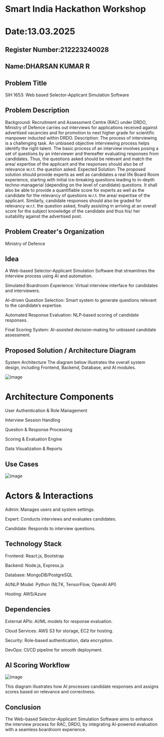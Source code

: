 # Smart India Hackathon Workshop
# Date:13.03.2025
## Register Number:212223240028
## Name:DHARSAN KUMAR R
## Problem Title
SIH 1653: Web based Selector-Applicant Simulation Software
## Problem Description
Background: Recruitment and Assessment Centre (RAC) under DRDO, Ministry of Defence carries out interviews for applications received against advertised vacancies and for promotion to next higher grade for scientific manpower inducted within DRDO. Description: The process of interviewing is a challenging task. An unbiased objective interviewing process helps identify the right talent. The basic process of an interview involves posing a set of questions by an interviewer and thereafter evaluating responses from candidates. Thus, the questions asked should be relevant and match the area/ expertise of the applicant and the responses should also be of relevance w.r.t. the question asked. Expected Solution: The proposed solution should provide experts as well as candidates a real life Board Room experience, starting with initial ice-breaking questions leading to in-depth techno-managerial (depending on the level of candidate) questions. It shall also be able to provide a quantifiable score for experts as well as the candidate for the relevancy of questions w.r.t. the area/ expertise of the applicant. Similarly, candidate responses should also be graded for relevancy w.r.t. the question asked, finally assisting in arriving at an overall score for the subject knowledge of the candidate and thus his/ her suitability against the advertised post.

## Problem Creater's Organization
Ministry of Defence

## Idea
A Web-based Selector-Applicant Simulation Software that streamlines the interview process using AI and automation.

Simulated Boardroom Experience: Virtual interview interface for candidates and interviewers.

AI-driven Question Selection: Smart system to generate questions relevant to the candidate’s expertise.

Automated Response Evaluation: NLP-based scoring of candidate responses.

Final Scoring System: AI-assisted decision-making for unbiased candidate assessment.



## Proposed Solution / Architecture Diagram

System Architecture
The diagram below illustrates the overall system design, including Frontend, Backend, Database, and AI modules.

![image](https://github.com/user-attachments/assets/013407de-138a-4418-9bd2-7fa962012a92)

# Architecture Components

User Authentication & Role Management

Interview Session Handling

Question & Response Processing

Scoring & Evaluation Engine

Data Visualization & Reports


## Use Cases

![image](https://github.com/user-attachments/assets/beb9f568-ca5e-4400-8603-2c9e810f9afc)


# Actors & Interactions

Admin: Manages users and system settings.

Expert: Conducts interviews and evaluates candidates.

Candidate: Responds to interview questions.

## Technology Stack

Frontend: React.js, Bootstrap

Backend: Node.js, Express.js

Database: MongoDB/PostgreSQL

AI/NLP Model: Python (NLTK, TensorFlow, OpenAI API)

Hosting: AWS/Azure




## Dependencies



External APIs: AI/ML models for response evaluation.

Cloud Services: AWS S3 for storage, EC2 for hosting.

Security: Role-based authentication, data encryption.

DevOps: CI/CD pipeline for smooth deployment.


## AI Scoring Workflow

![image](https://github.com/user-attachments/assets/82261400-a61c-470f-8154-62d42bfb58cc)

This diagram illustrates how AI processes candidate responses and assigns scores based on relevance and correctness.

## Conclusion

The Web-based Selector-Applicant Simulation Software aims to enhance the interview process for RAC, DRDO, by integrating AI-powered evaluation with a seamless boardroom experience.



